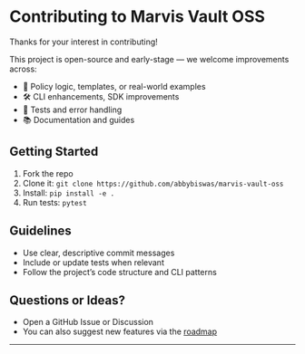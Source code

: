 # Contributing to Marvis Vault OSS

Thanks for your interest in contributing!

This project is open-source and early-stage — we welcome improvements across:

- 🧠 Policy logic, templates, or real-world examples
- 🛠️ CLI enhancements, SDK improvements
- 🧪 Tests and error handling
- 📚 Documentation and guides

## Getting Started

1. Fork the repo  
2. Clone it: `git clone https://github.com/abbybiswas/marvis-vault-oss`  
3. Install: `pip install -e .`  
4. Run tests: `pytest`

## Guidelines

- Use clear, descriptive commit messages
- Include or update tests when relevant
- Follow the project’s code structure and CLI patterns

## Questions or Ideas?

- Open a GitHub Issue or Discussion  
- You can also suggest new features via the [roadmap](https://docs.marvisvault.com/roadmap)

---
